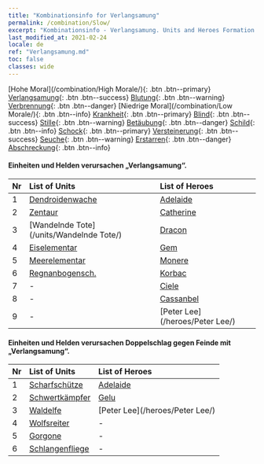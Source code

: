 ```yaml
---
title: "Kombinationsinfo for Verlangsamung"
permalink: /combination/Slow/
excerpt: "Kombinationsinfo - Verlangsamung. Units and Heroes Formation."
last_modified_at: 2021-02-24
locale: de
ref: "Verlangsamung.md"
toc: false
classes: wide
---
```


  [Hohe Moral](/combination/High Morale/){: .btn .btn--primary} [Verlangsamung](/combination/Slow/){: .btn .btn--success} [Blutung](/combination/Bleeding/){: .btn .btn--warning} [Verbrennung](/combination/Burning/){: .btn .btn--danger} [Niedrige Moral](/combination/Low Morale/){: .btn .btn--info} [Krankheit](/combination/Disease/){: .btn .btn--primary} [Blind](/combination/Blind/){: .btn .btn--success} [Stille](/combination/Silence/){: .btn .btn--warning} [Betäubung](/combination/Stun/){: .btn .btn--danger} [Schild](/combination/Shield/){: .btn .btn--info} [Schock](/combination/Static/){: .btn .btn--primary} [Versteinerung](/combination/Petrify/){: .btn .btn--success} [Seuche](/combination/Plague/){: .btn .btn--warning} [Erstarren](/combination/Freeze/){: .btn .btn--danger} [Abschreckung](/combination/Deterrence/){: .btn .btn--info} 


#### Einheiten und Helden verursachen „Verlangsamung“.

  | Nr |  List of Units  | List of Heroes | 
  |:---|:----------------|:---------------| 
  | 1 | [Dendroidenwache](/units/Dendroidenwache/) | [Adelaide](/heroes/Adelaide/) |
  | 2 | [Zentaur](/units/Zentaur/) | [Catherine](/heroes/Catherine/) |
  | 3 | [Wandelnde Tote](/units/Wandelnde Tote/) | [Dracon](/heroes/Dracon/) |
  | 4 | [Eiselementar](/units/Eiselementar/) | [Gem](/heroes/Gem/) |
  | 5 | [Meerelementar](/units/Meerelementar/) | [Monere](/heroes/Monere/) |
  | 6 | [Regnanbogensch.](/units/Regnanbogensch./) | [Korbac](/heroes/Korbac/) |
  | 7 | - | [Ciele](/heroes/Ciele/) |
  | 8 | - | [Cassanbel](/heroes/Cassanbel/) |
  | 9 | - | [Peter Lee](/heroes/Peter Lee/) |


#### Einheiten und Helden verursachen Doppelschlag gegen Feinde mit „Verlangsamung“.

  | Nr |  List of Units  | List of Heroes | 
  |:---|:----------------|:---------------| 
  | 1 | [Scharfschütze](/units/Scharfschütze/) | [Adelaide](/heroes/Adelaide/) |
  | 2 | [Schwertkämpfer](/units/Schwertkämpfer/) | [Gelu](/heroes/Gelu/) |
  | 3 | [Waldelfe](/units/Waldelfe/) | [Peter Lee](/heroes/Peter Lee/) |
  | 4 | [Wolfsreiter](/units/Wolfsreiter/) | - |
  | 5 | [Gorgone](/units/Gorgone/) | - |
  | 6 | [Schlangenfliege](/units/Schlangenfliege/) | - |
